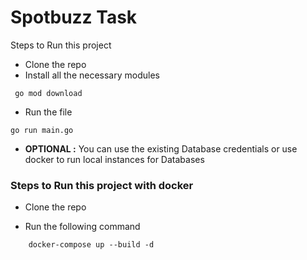 # Spotbuzz Task

Steps to Run this project

- Clone the repo
- Install all the necessary modules
```
 go mod download
```

- Run the file
```
go run main.go
```

- **OPTIONAL :** You can use the existing Database credentials or use docker to run local instances for Databases 

### Steps to Run this project with docker

- Clone the repo

- Run the following command


```
    docker-compose up --build -d
```
